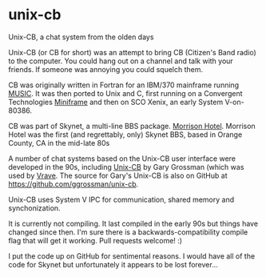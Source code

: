 unix-cb
=======

Unix-CB, a chat system from the olden days

Unix-CB (or CB for short) was an attempt to bring CB (Citizen's Band radio) to the computer.  You could hang out on a channel and talk with your friends.  If someone was annoying you could squelch them.

CB was originally written in Fortran for an IBM/370 mainframe running [MUSIC](http://en.wikipedia.org/?title=MUSIC/SP).  It was then ported to Unix and C, first running on a Convergent Technologies [Miniframe](http://sourcedelica.com/blog/wp-content/uploads/2014/11/convergent-miniframe.png) and then on SCO Xenix, an early System V-on-80386.

CB was part of Skynet, a multi-line BBS package. [Morrison Hotel](http://bbslist.textfiles.com/714/oldschool.html).  Morrison Hotel was the first (and regrettably, only) Skynet BBS, based in Orange County, CA in the mid-late 80s

A number of chat systems based on the Unix-CB user interface were developed in the 90s, including [Unix-CB](https://github.com/ggrossman/unix-cb) by Gary Grossman (which was used by [Vrave](http://hyperreal.org/raves/vrave/).  The source for Gary's Unix-CB is also on GitHub at https://github.com/ggrossman/unix-cb.

Unix-CB uses System V IPC for communication, shared memory and synchonization.

It is currently not compiling.  It last compiled in the early 90s but things have changed since then.
I'm sure there is a backwards-compatibility compile flag that will get it working.  Pull requests welcome! :) 

I put the code up on GitHub for sentimental reasons. I would have all of the code for Skynet but unfortunately it appears to be lost forever...
